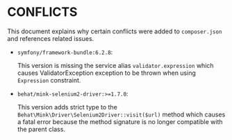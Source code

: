 # CONFLICTS

This document explains why certain conflicts were added to `composer.json` and
references related issues.

- `symfony/framework-bundle:6.2.8`:

  This version is missing the service alias `validator.expression`
  which causes ValidatorException exception to be thrown when using `Expression` constraint. 

- `behat/mink-selenium2-driver:>=1.7.0`:

  This version adds strict type to the `Behat\Mink\Driver\Selenium2Driver::visit($url)` method
  which causes a fatal error because the method signature is no longer compatible with the parent class.
